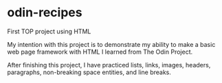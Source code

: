 # odin-recipes
First TOP project using HTML

My intention with this project is to demonstrate my ability to make a basic web page framework with HTML I learned from The Odin Project.

After finishing this project, I have practiced lists, links, images, headers, paragraphs, non-breaking space entities, and line breaks.